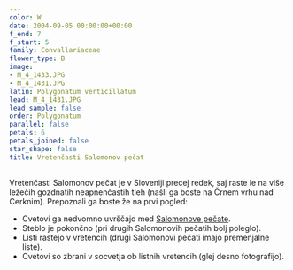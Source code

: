 ```yaml
---
color: W
date: 2004-09-05 00:00:00+00:00
f_end: 7
f_start: 5
family: Convallariaceae
flower_type: B
image:
- M_4_1433.JPG
- M_4_1431.JPG
latin: Polygonatum verticillatum
lead: M_4_1431.JPG
lead_sample: false
order: Polygonatum
parallel: false
petals: 6
petals_joined: false
star_shape: false
title: Vretenčasti Salomonov pečat
---
```

Vretenčasti Salomonov pečat je v Sloveniji precej redek, saj raste le na više ležečih gozdnatih neapnenčastih tleh (našli ga boste na Črnem vrhu nad Cerknim). Prepoznali ga boste že na prvi pogled:

-   Cvetovi ga nedvomno uvrščajo med [Salomonove pečate](../genus/polygonatum/).
-   Steblo je pokončno (pri drugih Salomonovih pečatih bolj poleglo).
-   Listi rastejo v vretencih (drugi Salomonovi pečati imajo premenjalne liste).
-   Cvetovi so zbrani v socvetja ob listnih vretencih (glej desno fotografijo).
